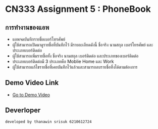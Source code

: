 # CN333 Assignment 5 : PhoneBook

## การทำงานของแอพ
- แอพจดบันทึกรายชื่อเบอร์โทรศัพย์
- ผู้ใช้สามารถเปิดมาดูรายชื่อที่บันทึกไว้ มีรายละเอียดดังนี้ ชื่อจริง นามสกุล เบอร์โทรศัพย์ และประเภทเบอร์ติดต่อ
- ผู้ใช้สามารถเพิ่มรายชื่อทั้ง ชื่อจริง นามสกุล เบอร์ติดต่อ และประเภทของเบอร์ติดต่อ
- ประเภทเบอร์ติดต่อมี 3 ประเภทคือ Moblie Home และ Work
- ผู้ใช้สามารถแก้ไขรายชื่อที่เคยบันทึกไว้แล้วและสามารถลบรายชื่อทิ้งได้ตามต้องการ
## Demo Video Link
- [Go to Demo Video](https://www.youtube.com/watch?v=QU4Vj64Hrkke)

## Deverloper
	developed by thanawin srisuk 6210612724